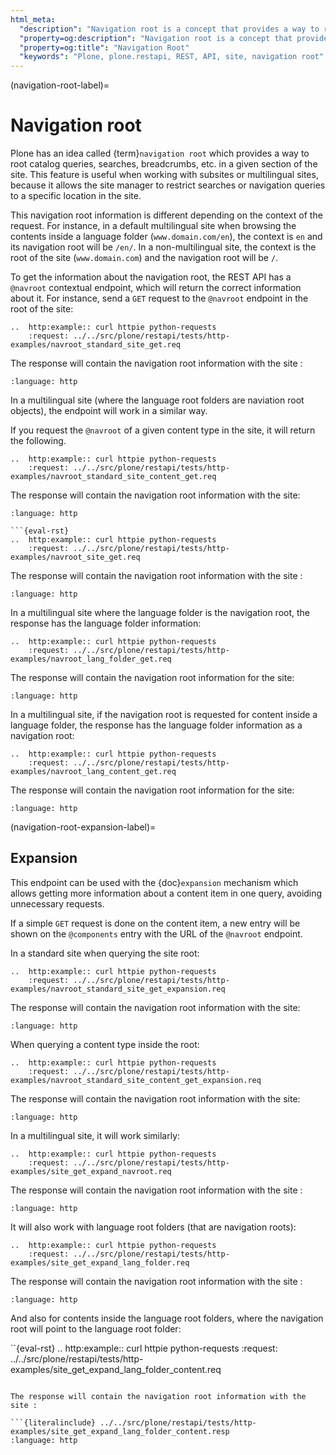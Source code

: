 ```yaml
---
html_meta:
  "description": "Navigation root is a concept that provides a way to root catalog queries, searches, and breadcrumbs in Plone."
  "property=og:description": "Navigation root is a concept that provides a way to root catalog queries, searches, and breadcrumbs in Plone."
  "property=og:title": "Navigation Root"
  "keywords": "Plone, plone.restapi, REST, API, site, navigation root"
---
```


(navigation-root-label)=

# Navigation root

Plone has an idea called {term}`navigation root` which provides a way to root catalog queries, searches, breadcrumbs, etc. in a given section of the site.
This feature is useful when working with subsites or multilingual sites, because it allows the site manager to restrict searches or navigation queries to a specific location in the site.

This navigation root information is different depending on the context of the request.
For instance, in a default multilingual site when browsing the contents inside a language folder (`www.domain.com/en`), the context is `en` and its navigation root will be `/en/`.
In a non-multilingual site, the context is the root of the site (`www.domain.com`) and the navigation root will be `/`.

To get the information about the navigation root, the REST API has a `@navroot` contextual endpoint, which will return the correct information about it.
For instance, send a `GET` request to the `@navroot` endpoint in the root of the site:

```{eval-rst}
..  http:example:: curl httpie python-requests
    :request: ../../src/plone/restapi/tests/http-examples/navroot_standard_site_get.req
```

The response will contain the navigation root information with the site :

```{literalinclude} ../../src/plone/restapi/tests/http-examples/navroot_standard_site_get.resp
:language: http
```

In a multilingual site (where the language root folders are naviation root objects), the endpoint will work in a similar way.

If you request the `@navroot` of a given content type in the site, it will return the following.

```{eval-rst}
..  http:example:: curl httpie python-requests
    :request: ../../src/plone/restapi/tests/http-examples/navroot_standard_site_content_get.req
```

The response will contain the navigation root information with the site:

````{literalinclude} ../../src/plone/restapi/tests/http-examples/navroot_standard_site_content_get.resp
:language: http

```{eval-rst}
..  http:example:: curl httpie python-requests
    :request: ../../src/plone/restapi/tests/http-examples/navroot_site_get.req
````

The response will contain the navigation root information with the site :

```{literalinclude} ../../src/plone/restapi/tests/http-examples/navroot_site_get.resp
:language: http
```

In a multilingual site where the language folder is the navigation root, the response has the language folder information:

```{eval-rst}
..  http:example:: curl httpie python-requests
    :request: ../../src/plone/restapi/tests/http-examples/navroot_lang_folder_get.req
```

The response will contain the navigation root information for the site:

```{literalinclude} ../../src/plone/restapi/tests/http-examples/navroot_lang_folder_get.resp
:language: http
```

In a multilingual site, if the navigation root is requested for content inside a language folder, the response has the language folder information as a navigation root:

```{eval-rst}
..  http:example:: curl httpie python-requests
    :request: ../../src/plone/restapi/tests/http-examples/navroot_lang_content_get.req
```

The response will contain the navigation root information for the site:

```{literalinclude} ../../src/plone/restapi/tests/http-examples/navroot_lang_content_get.resp
:language: http
```

(navigation-root-expansion-label)=

## Expansion

This endpoint can be used with the {doc}`expansion` mechanism which allows getting more information about a content item in one query, avoiding unnecessary requests.

If a simple `GET` request is done on the content item, a new entry will be shown on the `@components` entry with the URL of the `@navroot` endpoint.

In a standard site when querying the site root:

```{eval-rst}
..  http:example:: curl httpie python-requests
    :request: ../../src/plone/restapi/tests/http-examples/navroot_standard_site_get_expansion.req
```

The response will contain the navigation root information with the site:

```{literalinclude} ../../src/plone/restapi/tests/http-examples/navroot_standard_site_get_expansion.resp
:language: http
```

When querying a content type inside the root:

```{eval-rst}
..  http:example:: curl httpie python-requests
    :request: ../../src/plone/restapi/tests/http-examples/navroot_standard_site_content_get_expansion.req
```

The response will contain the navigation root information with the site:

```{literalinclude} ../../src/plone/restapi/tests/http-examples/navroot_standard_site_content_get_expansion.resp
:language: http
```

In a multilingual site, it will work similarly:

```{eval-rst}
..  http:example:: curl httpie python-requests
    :request: ../../src/plone/restapi/tests/http-examples/site_get_expand_navroot.req
```

The response will contain the navigation root information with the site :

```{literalinclude} ../../src/plone/restapi/tests/http-examples/site_get_expand_navroot.resp
:language: http
```

It will also work with language root folders (that are navigation roots):

```{eval-rst}
..  http:example:: curl httpie python-requests
    :request: ../../src/plone/restapi/tests/http-examples/site_get_expand_lang_folder.req
```

The response will contain the navigation root information with the site :

```{literalinclude} ../../src/plone/restapi/tests/http-examples/site_get_expand_lang_folder.resp
:language: http
```

And also for contents inside the language root folders, where the navigation root will point to the language root folder:

``{eval-rst}
.. http:example:: curl httpie python-requests
:request: ../../src/plone/restapi/tests/http-examples/site_get_expand_lang_folder_content.req

````

The response will contain the navigation root information with the site :

```{literalinclude} ../../src/plone/restapi/tests/http-examples/site_get_expand_lang_folder_content.resp
:language: http
````
